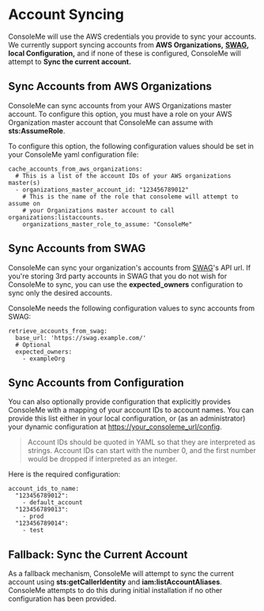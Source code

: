 # Account Syncing

ConsoleMe will use the AWS credentials you provide to sync your accounts. We currently support syncing accounts from **AWS Organizations,** [**SWAG**](https://github.com/Netflix-Skunkworks/swag-api)**, local Configuration,** and if none of these is configured, ConsoleMe will attempt to **Sync the current account.**

## **Sync Accounts from AWS Organizations**

ConsoleMe can sync accounts from your AWS Organizations master account. To configure this option, you must have a role on your AWS Organization master account that ConsoleMe can assume with **sts:AssumeRole**.

To configure this option, the following configuration values should be set in your ConsoleMe yaml configuration file:

```text
cache_accounts_from_aws_organizations:
  # This is a list of the account IDs of your AWS organizations master(s)
  - organizations_master_account_id: "123456789012"
    # This is the name of the role that consoleme will attempt to assume on
    # your Organizations master account to call organizations:listaccounts.
    organizations_master_role_to_assume: "ConsoleMe"
```

## **Sync Accounts from** SWAG

ConsoleMe can sync your organization's accounts from [SWAG](https://github.com/Netflix-Skunkworks/swag-api)'s API url. If you're storing 3rd party accounts in SWAG that you do not wish for ConsoleMe to sync, you can use the **expected\_owners** configuration to sync only the desired accounts.

ConsoleMe needs the following configuration values to sync accounts from SWAG:

```text
retrieve_accounts_from_swag:
  base_url: 'https://swag.example.com/'
  # Optional
  expected_owners:
    - exampleOrg
```

## **Sync Accounts from** Configuration

You can also optionally provide configuration that explicitly provides ConsoleMe with a mapping of your account IDs to account names. You can provide this list either in your local configuration, or \(as an administrator\) your dynamic configuration at [https://your\_consoleme\_url/config](https://your_consoleme_url/config).

> Account IDs should be quoted in YAML so that they are interpreted as strings. Account IDs can start with the number 0, and the first number would be dropped if interpreted as an integer.

Here is the required configuration:

```text
account_ids_to_name:
  "123456789012":
    - default_account
  "123456789013":
    - prod
  "123456789014":
    - test
```

## **Fallback: Sync the** Current Account

As a fallback mechanism, ConsoleMe will attempt to sync the current account using **sts:getCallerIdentity** and **iam:listAccountAliases**. ConsoleMe attempts to do this during initial installation if no other configuration has been provided.

